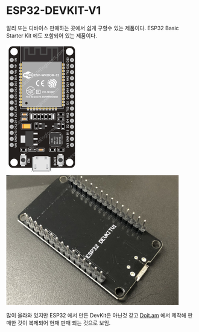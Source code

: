 # ESP32-DEVKIT-V1

알리 또는 디바이스 판매하는 곳에서 쉽게 구할수 있는 제품이다. ESP32 Basic Starter Kit 에도 포함되어 있는 제품이다.

![](image/front.png) <img src="image/back.jpg" height="343">

많이 올라와 있지만 ESP32 에서 만든 DevKit은 아닌것 같고 [Doit.am](https://doit.am) 에서 제작해 판매한 것이 복제되어 현재 판매 되는 것으로 보임.

